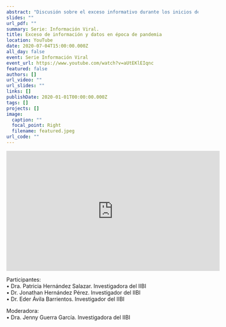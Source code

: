 ```yaml
---
abstract: "Discusión sobre el exceso informativo durante los inicios de la pandemia. "
slides: ""
url_pdf: ""
summary: Serie: Información Viral.
title: Exceso de información y datos en época de pandemia
location: YouTube
date: 2020-07-04T15:00:00.000Z
all_day: false
event: Serie Información Viral
event_url: https://www.youtube.com/watch?v=aUtEKlEIqnc
featured: false
authors: []
url_video: ""
url_slides: ""
links: []
publishDate: 2020-01-01T00:00:00.000Z
tags: []
projects: []
image:
  caption: ""
  focal_point: Right
  filename: featured.jpeg
url_code: ""
---
```

<iframe width="560" height="315" src="https://www.youtube.com/embed/aUtEKlEIqnc" frameborder="0" allow="accelerometer; autoplay; clipboard-write; encrypted-media; gyroscope; picture-in-picture" allowfullscreen></iframe>



Participantes: \
• Dra. Patricia Hernández Salazar. Investigadora del IIBI\
• Dr. Jonathan Hernández Pérez. Investigador del IIBI \
• Dr. Eder Ávila Barrientos. Investigador del IIBI 

Moderadora: \
• Dra. Jenny Guerra García. Investigadora del IIBI
